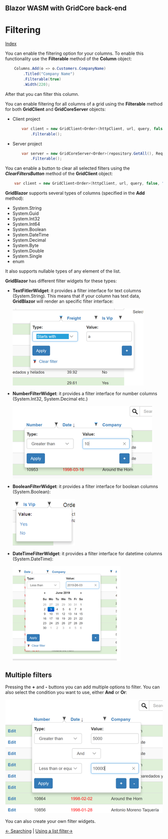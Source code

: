 ## Blazor WASM with GridCore back-end

# Filtering

[Index](Documentation.md)

You can enable the filtering option for your columns. To enable this functionality use the **Filterable** method of the **Column** object:

```c#
    Columns.Add(o => o.Customers.CompanyName)
        .Titled("Company Name")
        .Filterable(true)
        .Width(220);
```
After that you can filter this column. 

You can enable filtering for all columns of a grid using the **Filterable** method for both **GridClient** and **GridCoreServer** objects:

* Client project
    ```c#
        var client = new GridClient<Order>(httpClient, url, query, false, "ordersGrid", Columns, locale)
            .Filterable();
    ```

* Server project
    ```c#
        var server = new GridCoreServer<Order>(repository.GetAll(), Request.Query, true, "ordersGrid", columns, 10)
            .Filterable();
    ```

You can enable a button to clear all selected filters using the ***ClearFiltersButton*** method of the **GridClient** object:  

```c#
    var client = new GridClient<Order>(httpClient, url, query, false, "ordersGrid", Columns).ClearFiltersButton(true);
```

**GridBlazor** supports several types of columns (specified in the **Add** method):

* System.String
* System.Guid
* System.Int32
* System.Int64
* System.Boolean
* System.DateTime
* System.Decimal
* System.Byte
* System.Double
* System.Single
* enum

It also supports nullable types of any element of the list.

**GridBlazor** has different filter widgets for these types:
* **TextFitlerWidget**: it provides a filter interface for text columns (System.String). This means that if your column has text data, **GridBlazor** will render an specific filter interface:

    ![](../images/Filtering_string.png)

* **NumberFilterWidget**: it provides a filter interface for number columns (System.Int32, System.Decimal etc.)

    ![](../images/Filtering_number.png)

* **BooleanFilterWidget**: it provides a filter interface for boolean columns (System.Boolean):

    ![](../images/Filtering_boolean.png)

* **DateTimeFilterWidget**: it provides a filter interface for datetime columns (System.DateTime):

    ![](../images/Filtering_datetime.png)

## Multiple filters

Pressing the **+** and **-** buttons you can add multiple options to filter. You can also select the condition you want to use, either **And** or **Or**:

![](../images/Filtering_multiple.png)

You can also create your own filter widgets.

[<- Searching](Searching.md) | [Using a list filter->](Using_list_filter.md)